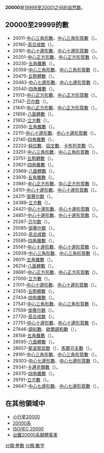**20000**是[19999至](https://zh.wikipedia.org/wiki/19999 "wikilink")[20001之间的](https://zh.wikipedia.org/wiki/20001 "wikilink")[自然数](../Page/自然数.md "wikilink")。

## 20000至29999的數

  - 20011-[中心三角形數](https://zh.wikipedia.org/wiki/中心三角形數 "wikilink")、[中心三角形質數](https://zh.wikipedia.org/wiki/中心三角形質數 "wikilink")（）。
  - 20160-[高合成数](https://zh.wikipedia.org/wiki/高合成数 "wikilink")（）。
  - 20161-[中心十邊形數](https://zh.wikipedia.org/wiki/中心十邊形數 "wikilink")、[中心十邊形質數](https://zh.wikipedia.org/wiki/中心十邊形質數 "wikilink")（）。
  - 20201-[中心正方形數](https://zh.wikipedia.org/wiki/中心正方形數 "wikilink")、[中心正方形質數](https://zh.wikipedia.org/wiki/中心正方形質數 "wikilink")（）。
  - 20230-[五角錐數](https://zh.wikipedia.org/wiki/五角錐數 "wikilink")（）。
  - 20359-[中心三角形數](https://zh.wikipedia.org/wiki/中心三角形數 "wikilink")、[中心三角形質數](https://zh.wikipedia.org/wiki/中心三角形質數 "wikilink")（）。
  - 20475-[五胞體數](../Page/五胞體數.md "wikilink")（）。
  - 20483-[中心七邊形數](https://zh.wikipedia.org/wiki/中心七邊形數 "wikilink")、[中心七邊形質數](https://zh.wikipedia.org/wiki/中心七邊形質數 "wikilink")（）。
  - 20540-[四角錐數](../Page/四角錐數.md "wikilink")（）。
  - 21013-[中心正方形數](https://zh.wikipedia.org/wiki/中心正方形數 "wikilink")、[中心正方形質數](https://zh.wikipedia.org/wiki/中心正方形質數 "wikilink")（）。
  - 21147-[贝尔数](../Page/贝尔数.md "wikilink")（）。
  - 21841-[中心正方形數](https://zh.wikipedia.org/wiki/中心正方形數 "wikilink")、[中心正方形質數](https://zh.wikipedia.org/wiki/中心正方形質數 "wikilink")（）。
  - 21856-[八面體數](../Page/八面體數.md "wikilink")（）。
  - 21952-[立方數](../Page/立方數.md "wikilink")（）。
  - 22050-[五角錐數](https://zh.wikipedia.org/wiki/五角錐數 "wikilink")（）。
  - 22111-[中心十邊形數](https://zh.wikipedia.org/wiki/中心十邊形數 "wikilink")、[中心十邊形質數](https://zh.wikipedia.org/wiki/中心十邊形質數 "wikilink")（）。
  - 22140-[四角錐數](../Page/四角錐數.md "wikilink")（）。
  - 22222-[純位數](https://zh.wikipedia.org/wiki/純位數 "wikilink")、[回文數](https://zh.wikipedia.org/wiki/回文數 "wikilink")、[卡布列克數](../Page/卡布列克數.md "wikilink")（）。
  - 23251-[中心三角形數](https://zh.wikipedia.org/wiki/中心三角形數 "wikilink")、[中心三角形質數](https://zh.wikipedia.org/wiki/中心三角形質數 "wikilink")（）。
  - 23751-[五胞體數](../Page/五胞體數.md "wikilink")（）。
  - 23821-[四角錐數](../Page/四角錐數.md "wikilink")（）。
  - 23969-[八面體數](../Page/八面體數.md "wikilink")（）。
  - 23976-[五角錐數](https://zh.wikipedia.org/wiki/五角錐數 "wikilink")（）。
  - 23981-[中心正方形數](https://zh.wikipedia.org/wiki/中心正方形數 "wikilink")、[中心正方形質數](https://zh.wikipedia.org/wiki/中心正方形質數 "wikilink")（）。
  - 24151-[中心十邊形數](https://zh.wikipedia.org/wiki/中心十邊形數 "wikilink")、[中心十邊形質數](https://zh.wikipedia.org/wiki/中心十邊形質數 "wikilink")（）。
  - 24211-[邹赛尔数](../Page/邹赛尔数.md "wikilink")（）。
  - 24389-[立方數](../Page/立方數.md "wikilink")（）。
  - 24421-[中心十邊形數](https://zh.wikipedia.org/wiki/中心十邊形數 "wikilink")、[中心十邊形質數](https://zh.wikipedia.org/wiki/中心十邊形質數 "wikilink")（）。
  - 24851-[中心十邊形數](https://zh.wikipedia.org/wiki/中心十邊形數 "wikilink")、[中心十邊形質數](https://zh.wikipedia.org/wiki/中心十邊形質數 "wikilink")（）。
  - 25287-[贝尔数](../Page/贝尔数.md "wikilink")（）。
  - 25085-[邹赛尔数](../Page/邹赛尔数.md "wikilink")（）。
  - 25200-[高合成数](https://zh.wikipedia.org/wiki/高合成数 "wikilink")（）。
  - 25585-[四角錐數](../Page/四角錐數.md "wikilink")（）。
  - 25561-[中心十邊形數](https://zh.wikipedia.org/wiki/中心十邊形數 "wikilink")、[中心十邊形質數](https://zh.wikipedia.org/wiki/中心十邊形質數 "wikilink")（）。
  - 25939-[中心三角形數](https://zh.wikipedia.org/wiki/中心三角形數 "wikilink")、[中心三角形質數](https://zh.wikipedia.org/wiki/中心三角形質數 "wikilink")（）。
  - 26011-[五角錐數](https://zh.wikipedia.org/wiki/五角錐數 "wikilink")（）。
  - 26214-[八面體數](../Page/八面體數.md "wikilink")（）。
  - 26681-[中心正方形數](https://zh.wikipedia.org/wiki/中心正方形數 "wikilink")、[中心正方形質數](https://zh.wikipedia.org/wiki/中心正方形質數 "wikilink")（）。
  - 27000-[立方數](../Page/立方數.md "wikilink")（）。
  - 27011-[中心十邊形數](https://zh.wikipedia.org/wiki/中心十邊形數 "wikilink")、[中心十邊形質數](https://zh.wikipedia.org/wiki/中心十邊形質數 "wikilink")（）。
  - 27405-[五胞體數](../Page/五胞體數.md "wikilink")（）。
  - 27434-[四角錐數](../Page/四角錐數.md "wikilink")（）。
  - 27541-[中心三角形數](https://zh.wikipedia.org/wiki/中心三角形數 "wikilink")、[中心三角形質數](https://zh.wikipedia.org/wiki/中心三角形質數 "wikilink")（）。
  - 27559-[邹赛尔数](../Page/邹赛尔数.md "wikilink")（）。
  - 27720-[高合成数](https://zh.wikipedia.org/wiki/高合成数 "wikilink")（）。
  - 27751-[中心十邊形數](https://zh.wikipedia.org/wiki/中心十邊形數 "wikilink")、[中心十邊形質數](https://zh.wikipedia.org/wiki/中心十邊形質數 "wikilink")（）。
  - 27846-[調和數](../Page/調和數.md "wikilink")、[歐爾調和數](https://zh.wikipedia.org/wiki/歐爾調和數 "wikilink")（）。
  - 28158-[五角錐數](https://zh.wikipedia.org/wiki/五角錐數 "wikilink")（）。
  - 28595-[八面體數](../Page/八面體數.md "wikilink")（）。
  - 28657-[斐波那契数](https://zh.wikipedia.org/wiki/斐波那契数 "wikilink")（）、[馬爾可夫數](https://zh.wikipedia.org/wiki/馬爾可夫數 "wikilink")（）。
  - 29191-[中心三角形數](https://zh.wikipedia.org/wiki/中心三角形數 "wikilink")、[中心三角形質數](https://zh.wikipedia.org/wiki/中心三角形質數 "wikilink")（）。
  - 29303-[中心七邊形數](https://zh.wikipedia.org/wiki/中心七邊形數 "wikilink")、[中心七邊形質數](https://zh.wikipedia.org/wiki/中心七邊形質數 "wikilink")（）。
  - 29341-[卡邁克爾數](../Page/卡邁克爾數.md "wikilink")（）。
  - 29370-[四角錐數](../Page/四角錐數.md "wikilink")（）。
  - 29791-[立方數](../Page/立方數.md "wikilink")（）。
  - 29947-[中心七邊形數](https://zh.wikipedia.org/wiki/中心七邊形數 "wikilink")、[中心七邊形質數](https://zh.wikipedia.org/wiki/中心七邊形質數 "wikilink")（）。

## 在其他領域中

  - [小行星20000](../Page/小行星20000.md "wikilink")
  - [20000系](https://zh.wikipedia.org/wiki/20000系 "wikilink")
  - [ISO/IEC 20000](https://zh.wikipedia.org/wiki/ISO/IEC_20000 "wikilink")
  - [台鐵20000系鋼體客車](../Page/台鐵20000系鋼體客車.md "wikilink")

[分類:整數](https://zh.wikipedia.org/wiki/分類:整數 "wikilink") [分類:數字](https://zh.wikipedia.org/wiki/分類:數字 "wikilink")